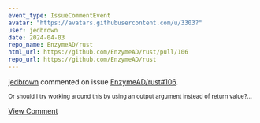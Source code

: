 ```yaml
---
event_type: IssueCommentEvent
avatar: "https://avatars.githubusercontent.com/u/3303?"
user: jedbrown
date: 2024-04-03
repo_name: EnzymeAD/rust
html_url: https://github.com/EnzymeAD/rust/pull/106
repo_url: https://github.com/EnzymeAD/rust
---
```


<a href='https://github.com/jedbrown' target='_blank'>jedbrown</a> commented on issue <a href='https://github.com/EnzymeAD/rust/pull/106' target='_blank'>EnzymeAD/rust#106</a>.

<small>Or should I try working around this by using an output argument instead of return value?...</small>

<a href='https://github.com/EnzymeAD/rust/pull/106' target='_blank'>View Comment</a>